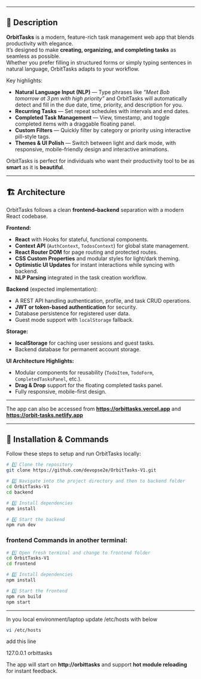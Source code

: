 ***

## 📜 Description

**OrbitTasks** is a modern, feature-rich task management web app that blends productivity with elegance.  
It’s designed to make **creating, organizing, and completing tasks** as seamless as possible.  
Whether you prefer filling in structured forms or simply typing sentences in natural language, OrbitTasks adapts to your workflow.

Key highlights:
- **Natural Language Input (NLP)** — Type phrases like _“Meet Bob tomorrow at 3 pm with high priority”_ and OrbitTasks will automatically detect and fill in the due date, time, priority, and description for you.
- **Recurring Tasks** — Set repeat schedules with intervals and end dates.
- **Completed Task Management** — View, timestamp, and toggle completed items with a draggable floating panel.
- **Custom Filters** — Quickly filter by category or priority using interactive pill-style tags.
- **Themes & UI Polish** — Switch between light and dark mode, with responsive, mobile-friendly design and interactive animations.

OrbitTasks is perfect for individuals who want their productivity tool to be as **smart** as it is **beautiful**.

***


## 🏗 Architecture

OrbitTasks follows a clean **frontend–backend** separation with a modern React codebase.

**Frontend:**
- **React** with Hooks for stateful, functional components.
- **Context API** (`AuthContext`, `TodosContext`) for global state management.
- **React Router DOM** for page routing and protected routes.
- **CSS Custom Properties** and modular styles for light/dark theming.
- **Optimistic UI Updates** for instant interactions while syncing with backend.
- **NLP Parsing** integrated in the task creation workflow.

**Backend** (expected implementation):
- A REST API handling authentication, profile, and task CRUD operations.
- **JWT or token-based authentication** for security.
- Database persistence for registered user data.
- Guest mode support with `localStorage` fallback.

**Storage:**
- **localStorage** for caching user sessions and guest tasks.
- Backend database for permanent account storage.

**UI Architecture Highlights:**
- Modular components for reusability (`TodoItem`, `TodoForm`, `CompletedTasksPanel`, etc.).
- **Drag & Drop** support for the floating completed tasks panel.
- Fully responsive, mobile-first design.

***

The app can also be accessed from  **https://orbittasks.vercel.app** and **https://orbit-tasks.netlify.app**

***

## 🚀 Installation & Commands

Follow these steps to setup and run OrbitTasks locally:

```bash
# 1️⃣ Clone the repository
git clone https://github.com/devopse2e/OrbitTasks-V1.git

# 2️⃣ Navigate into the project directory and then to backend folder
cd OrbitTasks-V1
cd backend

# 3️⃣ Install dependencies
npm install

# 4️⃣ Start the backend
npm run dev
```



### frontend Commands in another terminal:
```bash
# 1️⃣ Open fresh terminal and change to frontend folder
cd OrbitTasks-V1
cd frontend

# 2️⃣ Install dependencies
npm install

# 3️⃣ Start the frontend
npm run build
npm start
```

***
In you local environment/laptop update /etc/hosts with below
``` bash
vi /etc/hosts

```
add this line 

127.0.0.1 orbittasks


The app will start on **http://orbittasks** and support **hot module reloading** for instant feedback.


